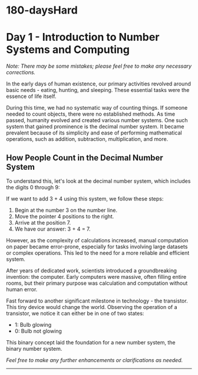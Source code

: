 # 180-daysHard

# Day 1 - Introduction to Number Systems and Computing

*Note: There may be some mistakes; please feel free to make any necessary corrections.*

In the early days of human existence, our primary activities revolved around basic needs - eating, hunting, and sleeping. These essential tasks were the essence of life itself.

During this time, we had no systematic way of counting things. If someone needed to count objects, there were no established methods. As time passed, humanity evolved and created various number systems. One such system that gained prominence is the decimal number system. It became prevalent because of its simplicity and ease of performing mathematical operations, such as addition, subtraction, multiplication, and more.

## How People Count in the Decimal Number System

To understand this, let's look at the decimal number system, which includes the digits 0 through 9:


If we want to add 3 + 4 using this system, we follow these steps:

1. Begin at the number 3 on the number line.
2. Move the pointer 4 positions to the right.
3. Arrive at the position 7.
4. We have our answer: 3 + 4 = 7.

However, as the complexity of calculations increased, manual computation on paper became error-prone, especially for tasks involving large datasets or complex operations. This led to the need for a more reliable and efficient system.

After years of dedicated work, scientists introduced a groundbreaking invention: the computer. Early computers were massive, often filling entire rooms, but their primary purpose was calculation and computation without human error.

Fast forward to another significant milestone in technology - the transistor. This tiny device would change the world. Observing the operation of a transistor, we notice it can either be in one of two states:

- 1: Bulb glowing
- 0: Bulb not glowing

This binary concept laid the foundation for a new number system, the binary number system.

*Feel free to make any further enhancements or clarifications as needed.*

---
